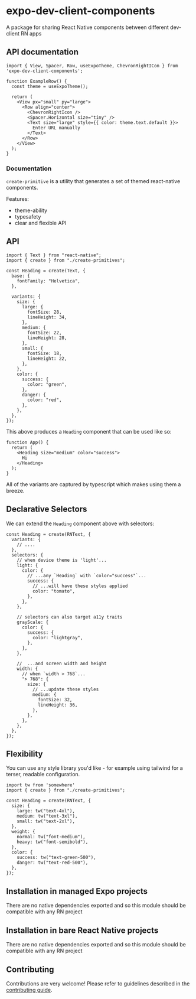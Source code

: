 # expo-dev-client-components

A package for sharing React Native components between different dev-client RN apps

## API documentation

```tsx
import { View, Spacer, Row, useExpoTheme, ChevronRightICon } from 'expo-dev-client-components';

function ExampleRow() {
  const theme = useExpoTheme();

  return (
    <View px="small" py="large">
      <Row align="center">
        <ChevronRightIcon />
        <Spacer.Horizontal size="tiny" />
        <Text size="large" style={{ color: theme.text.default }}>
          Enter URL manually
        </Text>
      </Row>
    </View>
  );
}
```

### Documentation

`create-primitive` is a utility that generates a set of themed react-native components.

Features:

- theme-ability
- typesafety
- clear and flexible API

## API

```tsx
import { Text } from "react-native";
import { create } from "./create-primitives";

const Heading = create(Text, {
  base: {
    fontFamily: "Helvetica",
  },

  variants: {
    size: {
      large: {
        fontSize: 28,
        lineHeight: 34,
      },
      medium: {
        fontSize: 22,
        lineHeight: 28,
      },
      small: {
        fontSize: 18,
        lineHeight: 22,
      },
    },
    color: {
      success: {
        color: "green",
      },
      danger: {
        color: "red",
      },
    },
  },
});
```

This above produces a `Heading` component that can be used like so:

```tsx
function App() {
  return (
    <Heading size="medium" color="success">
      Hi
    </Heading>
  );
}
```

All of the variants are captured by typescript which makes using them a breeze.

## Declarative Selectors

We can extend the `Heading` component above with selectors:

```tsx
const Heading = create(RNText, {
  variants: {
    // ....
  },
  selectors: {
    // when device theme is 'light'...
    light: {
      color: {
        // ...any `Heading` with `color="success"`...
        success: {
          // ...will have these styles applied
          color: "tomato",
        },
      },
    },

    // selectors can also target a11y traits
    grayScale: {
      color: {
        success: {
          color: "lightgray",
        },
      },
    },

    //  ...and screen width and height
    width: {
      // when `width > 768`...
      "> 768": {
        size: {
          // ...update these styles
          medium: {
            fontSize: 32,
            lineHeight: 36,
          },
        },
      },
    },
  },
});
```

## Flexibility

You can use any style library you'd like - for example using tailwind for a terser, readable configuration.

```tsx
import tw from 'somewhere'
import { create } from "./create-primitives";

const Heading = create(RNText, {
  size: {
    large: tw("text-4xl"),
    medium: tw("text-3xl"),
    small: tw("text-2xl"),
  },
  weight: {
    normal: tw("font-medium"),
    heavy: tw("font-semibold"),
  },
  color: {
    success: tw("text-green-500"),
    danger: tw("text-red-500"),
  },
});
```


## Installation in managed Expo projects

There are no native dependencies exported and so this module should be compatible with any RN project

## Installation in bare React Native projects

There are no native dependencies exported and so this module should be compatible with any RN project

## Contributing

Contributions are very welcome! Please refer to guidelines described in the [contributing guide](https://github.com/expo/expo#contributing).
